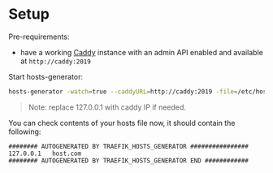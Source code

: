 # Setup

Pre-requirements:
* have a working [Caddy](https://caddyserver.com/) instance with an admin API enabled and available at `http://caddy:2019`

Start hosts-generator:
```bash
hosts-generator -watch=true --caddyURL=http://caddy:2019 -file=/etc/hosts -ip=127.0.0.1
```

> Note: replace 127.0.0.1 with caddy IP if needed.

You can check contents of your hosts file now, it should contain the following:
```
######## AUTOGENERATED BY TRAEFIK_HOSTS_GENERATOR ################ 
127.0.0.1	host.com
######## AUTOGENERATED BY TRAEFIK_HOSTS_GENERATOR END ############ 
```
